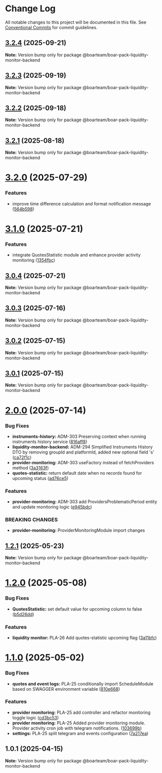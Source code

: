 # Change Log

All notable changes to this project will be documented in this file.
See [Conventional Commits](https://conventionalcommits.org) for commit guidelines.

## [3.2.4](https://github.com/boarteam/boar-pack/compare/@boarteam/boar-pack-liquidity-monitor-backend@3.2.3...@boarteam/boar-pack-liquidity-monitor-backend@3.2.4) (2025-09-21)

**Note:** Version bump only for package @boarteam/boar-pack-liquidity-monitor-backend





## [3.2.3](https://github.com/boarteam/boar-pack/compare/@boarteam/boar-pack-liquidity-monitor-backend@3.2.2...@boarteam/boar-pack-liquidity-monitor-backend@3.2.3) (2025-09-19)

**Note:** Version bump only for package @boarteam/boar-pack-liquidity-monitor-backend





## [3.2.2](https://github.com/boarteam/boar-pack/compare/@boarteam/boar-pack-liquidity-monitor-backend@3.2.1...@boarteam/boar-pack-liquidity-monitor-backend@3.2.2) (2025-09-18)

**Note:** Version bump only for package @boarteam/boar-pack-liquidity-monitor-backend





## [3.2.1](https://github.com/boarteam/boar-pack/compare/@boarteam/boar-pack-liquidity-monitor-backend@3.2.0...@boarteam/boar-pack-liquidity-monitor-backend@3.2.1) (2025-08-18)

**Note:** Version bump only for package @boarteam/boar-pack-liquidity-monitor-backend





# [3.2.0](https://github.com/boarteam/boar-pack/compare/@boarteam/boar-pack-liquidity-monitor-backend@3.1.0...@boarteam/boar-pack-liquidity-monitor-backend@3.2.0) (2025-07-29)


### Features

* improve time difference calculation and format notification message ([564b598](https://github.com/boarteam/boar-pack/commit/564b59843e2753fb4b0bb10fc458dff944de6e3f))





# [3.1.0](https://github.com/boarteam/boar-pack/compare/@boarteam/boar-pack-liquidity-monitor-backend@3.0.4...@boarteam/boar-pack-liquidity-monitor-backend@3.1.0) (2025-07-21)


### Features

* integrate QuotesStatistic module and enhance provider activity monitoring ([1354fbc](https://github.com/boarteam/boar-pack/commit/1354fbcdb055e81275d0fb0213d00622f9036912))





## [3.0.4](https://github.com/boarteam/boar-pack/compare/@boarteam/boar-pack-liquidity-monitor-backend@3.0.3...@boarteam/boar-pack-liquidity-monitor-backend@3.0.4) (2025-07-21)

**Note:** Version bump only for package @boarteam/boar-pack-liquidity-monitor-backend





## [3.0.3](https://github.com/boarteam/boar-pack/compare/@boarteam/boar-pack-liquidity-monitor-backend@3.0.2...@boarteam/boar-pack-liquidity-monitor-backend@3.0.3) (2025-07-16)

**Note:** Version bump only for package @boarteam/boar-pack-liquidity-monitor-backend





## [3.0.2](https://github.com/boarteam/boar-pack/compare/@boarteam/boar-pack-liquidity-monitor-backend@3.0.1...@boarteam/boar-pack-liquidity-monitor-backend@3.0.2) (2025-07-15)

**Note:** Version bump only for package @boarteam/boar-pack-liquidity-monitor-backend





## [3.0.1](https://github.com/boarteam/boar-pack/compare/@boarteam/boar-pack-liquidity-monitor-backend@3.0.0...@boarteam/boar-pack-liquidity-monitor-backend@3.0.1) (2025-07-15)

**Note:** Version bump only for package @boarteam/boar-pack-liquidity-monitor-backend





# [2.0.0](https://github.com/boarteam/boar-pack/compare/@boarteam/boar-pack-liquidity-monitor-backend@1.2.1...@boarteam/boar-pack-liquidity-monitor-backend@2.0.0) (2025-07-14)


### Bug Fixes

* **instruments-history:** ADM-303 Preserving context when running instruments history service ([816aff8](https://github.com/boarteam/boar-pack/commit/816aff86087d28fd83c4cc01494984b79981136d))
* **liquidity-monitor-backend:** ADM-294 Simplified Instruments History DTO by removing groupId and platformId, added new optional field 's' ([ca72f1c](https://github.com/boarteam/boar-pack/commit/ca72f1c5b6e36a1eded9ab8d5685f494b0845c10))
* **provider-monitoring:** ADM-303 useFactory instead of fetchProviders method ([3a3163f](https://github.com/boarteam/boar-pack/commit/3a3163fc373fcd04bfd47239a7fd27c70f3265b0))
* **quotes-statistic:** return default date when no records found for upcoming status ([ad76ce5](https://github.com/boarteam/boar-pack/commit/ad76ce5a2304785343e663661538dd6ff2b0c52f))


### Features

* **provider-monitoring:** ADM-303 add ProvidersProblematicPeriod entity and update monitoring logic ([e945bdc](https://github.com/boarteam/boar-pack/commit/e945bdc4bc2627074fa50059c57a8a5b98f43342))


### BREAKING CHANGES

* **provider-monitoring:** ProviderMonitoringModule import changes





## [1.2.1](https://github.com/boarteam/boar-pack/compare/@boarteam/boar-pack-liquidity-monitor-backend@1.2.0...@boarteam/boar-pack-liquidity-monitor-backend@1.2.1) (2025-05-23)

**Note:** Version bump only for package @boarteam/boar-pack-liquidity-monitor-backend





# [1.2.0](https://github.com/boarteam/boar-pack/compare/@boarteam/boar-pack-liquidity-monitor-backend@1.1.0...@boarteam/boar-pack-liquidity-monitor-backend@1.2.0) (2025-05-08)


### Bug Fixes

* **QuotesStatistic:** set default value for upcoming column to false ([b5d26dd](https://github.com/boarteam/boar-pack/commit/b5d26dd22525c455ac6d0c5cc1d2f9195691acc4))


### Features

* **liquidity monitor:** PLA-26 Add quotes-statistic upcoming flag ([3a11bfc](https://github.com/boarteam/boar-pack/commit/3a11bfcfdcd64d83c50b848a362ef47dfcd39cd0))





# [1.1.0](https://github.com/boarteam/boar-pack/compare/@boarteam/boar-pack-liquidity-monitor-backend@1.0.1...@boarteam/boar-pack-liquidity-monitor-backend@1.1.0) (2025-05-02)


### Bug Fixes

* **quotes and event logs:** PLA-25 conditionally import ScheduleModule based on SWAGGER environment variable ([810e668](https://github.com/boarteam/boar-pack/commit/810e668ebd1aec90c618792c0c5269edc912b286))


### Features

* **provider monitoring:** PLA-25 add controller and refactor monitoring toggle logic ([cd3bc53](https://github.com/boarteam/boar-pack/commit/cd3bc5388f22d5ac51e60801d8a62a55cd3251b3))
* **provider monitoring:** PLA-25 Added provider monitoring module. Provider activity cron job with telegram notifications. ([103699b](https://github.com/boarteam/boar-pack/commit/103699b06bc8e393b86dd9dbaadc2fe7c9f3484a))
* **settings:** PLA-25 split telegram and events configuration ([7a217ea](https://github.com/boarteam/boar-pack/commit/7a217ea74dbd86e0cee574e7d27fa912c3dad55c))





## 1.0.1 (2025-04-15)

**Note:** Version bump only for package @boarteam/boar-pack-liquidity-monitor-backend

